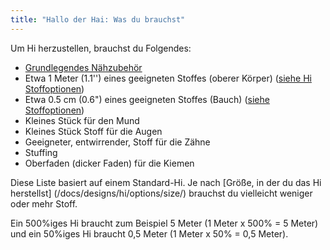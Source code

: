 ```yaml
---
title: "Hallo der Hai: Was du brauchst"
---
```


Um Hi herzustellen, brauchst du Folgendes:

- [Grundlegendes Nähzubehör](/docs/sewing/basic-sewing-supplies)
- Etwa 1 Meter (1.1'') eines geeigneten Stoffes (oberer Körper) ([siehe Hi Stoffoptionen](/docs/designs/hi/fabric/))
- Etwa 0.5 cm (0.6") eines geeigneten Stoffes (Bauch) ([siehe Stoffoptionen](/docs/designs/hi/fabric/))
- Kleines Stück für den Mund
- Kleines Stück Stoff für die Augen
- Geeigneter, entwirrender, Stoff für die Zähne
- Stuffing
- Oberfaden (dicker Faden) für die Kiemen

<Note>

Diese Liste basiert auf einem Standard-Hi. Je nach [Größe, in der du das Hi herstellst] (/docs/designs/hi/options/size/) brauchst du vielleicht weniger oder mehr Stoff.

Ein 500%iges Hi braucht zum Beispiel 5 Meter (1 Meter x 500% = 5 Meter) und ein 50%iges Hi braucht 0,5 Meter (1 Meter x 50% = 0,5 Meter).

</Note>
